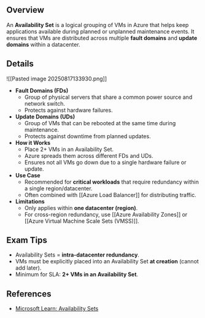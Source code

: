 ## **Overview**
An **Availability Set** is a logical grouping of VMs in Azure that helps keep applications available during planned or unplanned maintenance events. It ensures that VMs are distributed across multiple **fault domains** and **update domains** within a datacenter.
## **Details**
![[Pasted image 20250817133930.png]]
- **Fault Domains (FDs)**  
	- Group of physical servers that share a common power source and network switch. 
	- Protects against hardware failures.  
- **Update Domains (UDs)**  
	- Group of VMs that can be rebooted at the same time during maintenance.  
	- Protects against downtime from planned updates.  
- **How it Works**  
	- Place 2+ VMs in an Availability Set.  
	- Azure spreads them across different FDs and UDs.  
	- Ensures not all VMs go down due to a single hardware failure or update.  
- **Use Case**  
	- Recommended for **critical workloads** that require redundancy within a single region/datacenter.  
	- Often combined with [[Azure Load Balancer]] for distributing traffic.  
- **Limitations**  
	- Only applies within **one datacenter (region)**.  
	- For cross-region redundancy, use [[Azure Availability Zones]] or [[Azure Virtual Machine Scale Sets (VMSS)]].  
## **Exam Tips**
- Availability Sets = **intra-datacenter redundancy**.  
- VMs must be explicitly placed into an Availability Set **at creation** (cannot add later).  
- Minimum for SLA: **2+ VMs in an Availability Set**.  
## **References**
- [Microsoft Learn: Availability Sets](https://learn.microsoft.com/en-us/azure/virtual-machines/availability-set-overview)  